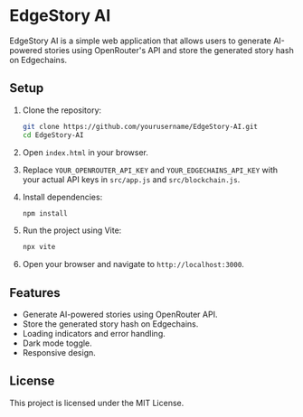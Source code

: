 # EdgeStory AI

EdgeStory AI is a simple web application that allows users to generate AI-powered stories using OpenRouter's API and store the generated story hash on Edgechains.

## Setup

1. Clone the repository:
    ```sh
    git clone https://github.com/yourusername/EdgeStory-AI.git
    cd EdgeStory-AI
    ```

2. Open `index.html` in your browser.

3. Replace `YOUR_OPENROUTER_API_KEY` and `YOUR_EDGECHAINS_API_KEY` with your actual API keys in `src/app.js` and `src/blockchain.js`.

4. Install dependencies:
    ```sh
    npm install
    ```

5. Run the project using Vite:
    ```sh
    npx vite
    ```

6. Open your browser and navigate to `http://localhost:3000`.

## Features

- Generate AI-powered stories using OpenRouter API.
- Store the generated story hash on Edgechains.
- Loading indicators and error handling.
- Dark mode toggle.
- Responsive design.

## License

This project is licensed under the MIT License.